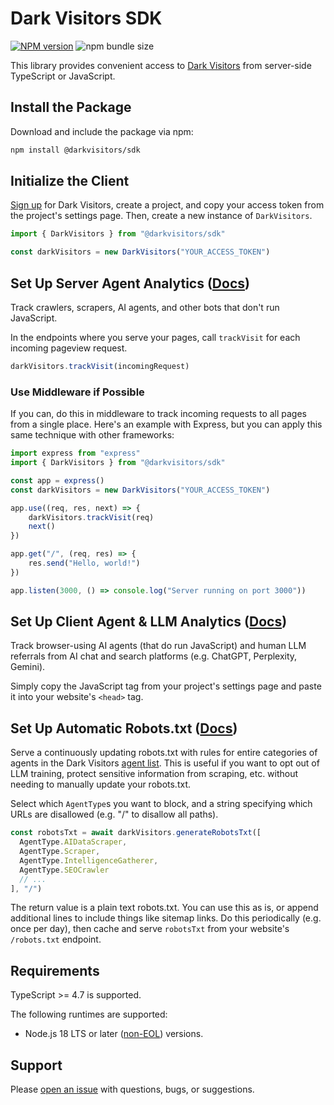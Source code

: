 # Dark Visitors SDK

[![NPM version](https://img.shields.io/npm/v/@darkvisitors/sdk.svg)](https://npmjs.org/package/@darkvisitors/sdk) ![npm bundle size](https://img.shields.io/bundlephobia/minzip/@darkvisitors/sdk)

This library provides convenient access to [Dark Visitors](https://darkvisitors.com/) from server-side TypeScript or JavaScript.

## Install the Package

Download and include the package via npm:

```sh
npm install @darkvisitors/sdk
```

## Initialize the Client

[Sign up](https://darkvisitors.com/sign-up) for Dark Visitors, create a project, and copy your access token from the project's settings page. Then, create a new instance of `DarkVisitors`.

```ts
import { DarkVisitors } from "@darkvisitors/sdk"

const darkVisitors = new DarkVisitors("YOUR_ACCESS_TOKEN")
```

## Set Up Server Agent Analytics ([Docs](https://darkvisitors.com/docs/analytics))

Track crawlers, scrapers, AI agents, and other bots that don't run JavaScript.

In the endpoints where you serve your pages, call `trackVisit` for each incoming pageview request.

```ts
darkVisitors.trackVisit(incomingRequest)
```

### Use Middleware if Possible

If you can, do this in middleware to track incoming requests to all pages from a single place. Here's an example with Express, but you can apply this same technique with other frameworks:

```ts
import express from "express"
import { DarkVisitors } from "@darkvisitors/sdk"

const app = express()
const darkVisitors = new DarkVisitors("YOUR_ACCESS_TOKEN")

app.use((req, res, next) => {
    darkVisitors.trackVisit(req)
    next()
})

app.get("/", (req, res) => {
    res.send("Hello, world!")
})

app.listen(3000, () => console.log("Server running on port 3000"))
```

## Set Up Client Agent & LLM Analytics ([Docs](https://darkvisitors.com/docs/analytics))

Track browser-using AI agents (that do run JavaScript) and human LLM referrals from AI chat and search platforms (e.g. ChatGPT, Perplexity, Gemini).

Simply copy the JavaScript tag from your project's settings page and paste it into your website's `<head>` tag.

## Set Up Automatic Robots.txt ([Docs](https://darkvisitors.com/docs/robots-txt))

Serve a continuously updating robots.txt with rules for entire categories of agents in the Dark Visitors [agent list](https://darkvisitors.com/agents). This is useful if you want to opt out of LLM training, protect sensitive information from scraping, etc. without needing to manually update your robots.txt.

Select which `AgentType`s you want to block, and a string specifying which URLs are disallowed (e.g. "/" to disallow all paths).

```ts
const robotsTxt = await darkVisitors.generateRobotsTxt([
  AgentType.AIDataScraper,
  AgentType.Scraper,
  AgentType.IntelligenceGatherer,
  AgentType.SEOCrawler
  // ...
], "/")

```

The return value is a plain text robots.txt. You can use this as is, or append additional lines to include things like sitemap links. Do this periodically (e.g. once per day), then cache and serve `robotsTxt` from your website's `/robots.txt` endpoint.

## Requirements

TypeScript >= 4.7 is supported.

The following runtimes are supported:

- Node.js 18 LTS or later ([non-EOL](https://endoflife.date/nodejs)) versions.

## Support

Please [open an issue](https://github.com/darkvisitors/node-sdk/issues) with questions, bugs, or suggestions.